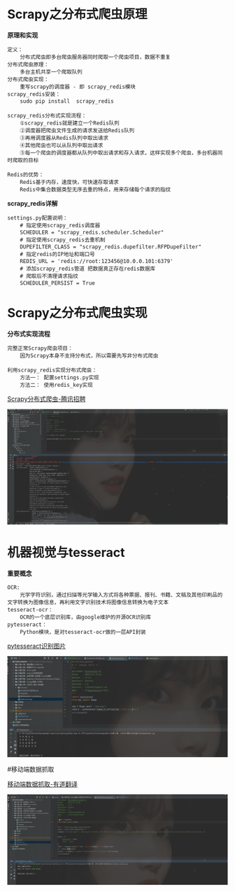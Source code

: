 # Scrapy之分布式爬虫原理

**原理和实现**
```text
定义：
    分布式爬虫即多台爬虫服务器同时爬取一个爬虫项目，数据不重复
分布式爬虫原理：
    多台主机共享一个爬取队列
分布式爬虫实现：
    重写scrapy的调度器 - 即 scrapy_redis模块
scrapy_redis安装：
    sudo pip install  scrapy_redis

scrapy_redis分布式实现流程：
    ①scrapy_redis就是建立一个Redis队列
    ②调度器把爬虫文件生成的请求发送给Redis队列
    ③再用调度器从Redis队列中取出请求
    ④其他爬虫也可以从队列中取出请求
    ⑤每一个爬虫的调度器都从队列中取出请求和存入请求，这样实现多个爬虫，多台机器同时爬取的目标
    
Redis的优势：
    Redis基于内存，速度快，可快速存取请求
    Redis中集合数据类型无序去重的特点，用来存储每个请求的指纹
```

**scrapy_redis详解**

```text
settings.py配置说明：
    # 指定使用scrapy_redis调度器
    SCHEDULER = "scrapy_redis.scheduler.Scheduler"
    # 指定使用scrapy_redis去重机制
    DUPEFILTER_CLASS = "scrapy_redis.dupefilter.RFPDupeFilter"
    # 指定redis的IP地址和端口号
    REDIS_URL = 'redis://root:123456@10.0.0.101:6379'
    # 添加scrapy_redis管道 把数据真正存在redis数据库
    # 爬取后不清理请求指纹
    SCHEDULER_PERSIST = True
```

# Scrapy之分布式爬虫实现

**分布式实现流程**
```text
完整正常Scrapy爬虫项目：
    因为Scrapy本身不支持分布式，所以需要先写非分布式爬虫

利用scrapy_redis实现分布式爬虫：
    方法一： 配置settings.py实现
    方法二： 使用redis_key实现
```

[Scrapy分布式爬虫-腾讯招聘](https://github.com/LiuShiYa-github/PythonSpider/tree/master/08%E7%AC%AC%E5%85%AB%E7%AB%A0%EF%BC%9A%E5%88%86%E5%B8%83%E5%BC%8F%2B%E6%BB%91%E5%9D%97%2B%E7%A7%BB%E5%8A%A8%E7%AB%AF/Tencent)

![img_74.png](../Image/img_74.png)

# 机器视觉与tesseract

**重要概念**

```text
OCR:
    光学字符识别，通过扫描等光学输入方式将各种票据、报刊、书籍、文稿及其他印刷品的文字转换为图像信息，再利用文字识别技术将图像信息转换为电子文本
tesseract-ocr：
    OCR的一个底层识别库，由google维护的开源OCR识别库
pytesseract：
    Python模块，是对tesseract-ocr做的一层API封装
```

[pytesseract识别图片](https://github.com/LiuShiYa-github/PythonSpider/blob/master/08%E7%AC%AC%E5%85%AB%E7%AB%A0%EF%BC%9A%E5%88%86%E5%B8%83%E5%BC%8F%2B%E6%BB%91%E5%9D%97%2B%E7%A7%BB%E5%8A%A8%E7%AB%AF/Pytesseract.py "悬停显示")

![img_75.png](../Image/img_75.png)



#移动端数据抓取

[移动端数据抓取-有道翻译](https://github.com/LiuShiYa-github/PythonSpider/blob/master/08%E7%AC%AC%E5%85%AB%E7%AB%A0%EF%BC%9A%E5%88%86%E5%B8%83%E5%BC%8F%2B%E6%BB%91%E5%9D%97%2B%E7%A7%BB%E5%8A%A8%E7%AB%AF/Mobilephone_youdao.py "悬停显示")

![img_73.png](../Image/img_73.png)